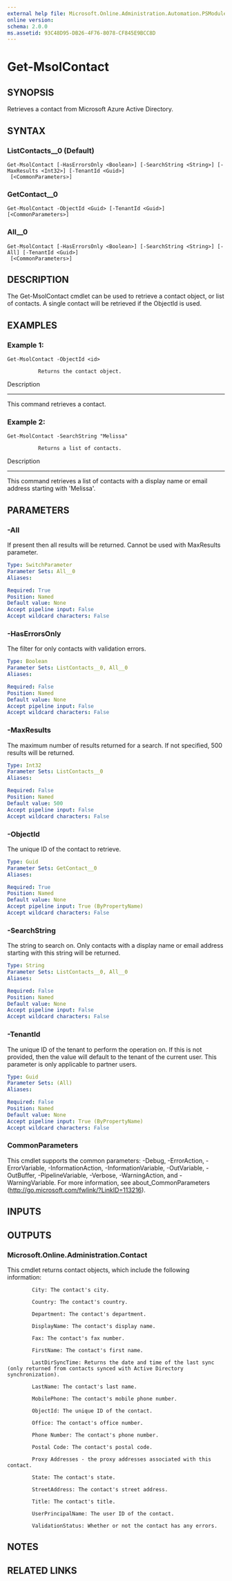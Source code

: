 ```yaml
---
external help file: Microsoft.Online.Administration.Automation.PSModule.dll-Help.xml
online version: 
schema: 2.0.0
ms.assetid: 93C48D95-DB26-4F76-8078-CF845E9BCC8D
---
```


# Get-MsolContact

## SYNOPSIS
Retrieves a contact from Microsoft Azure Active Directory.

## SYNTAX

### ListContacts__0 (Default)
```
Get-MsolContact [-HasErrorsOnly <Boolean>] [-SearchString <String>] [-MaxResults <Int32>] [-TenantId <Guid>]
 [<CommonParameters>]
```

### GetContact__0
```
Get-MsolContact -ObjectId <Guid> [-TenantId <Guid>] [<CommonParameters>]
```

### All__0
```
Get-MsolContact [-HasErrorsOnly <Boolean>] [-SearchString <String>] [-All] [-TenantId <Guid>]
 [<CommonParameters>]
```

## DESCRIPTION
The Get-MsolContact cmdlet can be used to retrieve a contact object, or list of contacts.
A single contact will be retrieved if the ObjectId is used.

## EXAMPLES

### Example 1: 
```
Get-MsolContact -ObjectId <id>

          Returns the contact object.
```

Description

-----------

This command retrieves a contact.

### Example 2: 
```
Get-MsolContact -SearchString "Melissa"

          Returns a list of contacts.
```

Description

-----------

This command retrieves a list of contacts with a display name or email address starting with 'Melissa'.

## PARAMETERS

### -All
If present then all results will be returned. 
Cannot be used with MaxResults parameter.

```yaml
Type: SwitchParameter
Parameter Sets: All__0
Aliases: 

Required: True
Position: Named
Default value: None
Accept pipeline input: False
Accept wildcard characters: False
```

### -HasErrorsOnly
The filter for only contacts with validation errors.

```yaml
Type: Boolean
Parameter Sets: ListContacts__0, All__0
Aliases: 

Required: False
Position: Named
Default value: None
Accept pipeline input: False
Accept wildcard characters: False
```

### -MaxResults
The maximum number of results returned for a search.
If not specified, 500 results will be returned.

```yaml
Type: Int32
Parameter Sets: ListContacts__0
Aliases: 

Required: False
Position: Named
Default value: 500
Accept pipeline input: False
Accept wildcard characters: False
```

### -ObjectId
The unique ID of the contact to retrieve.

```yaml
Type: Guid
Parameter Sets: GetContact__0
Aliases: 

Required: True
Position: Named
Default value: None
Accept pipeline input: True (ByPropertyName)
Accept wildcard characters: False
```

### -SearchString
The string to search on.
Only contacts with a display name or email address starting with this string will be returned.

```yaml
Type: String
Parameter Sets: ListContacts__0, All__0
Aliases: 

Required: False
Position: Named
Default value: None
Accept pipeline input: False
Accept wildcard characters: False
```

### -TenantId
The unique ID of the tenant to perform the operation on.
If this is not provided, then the value will default to the tenant of the current user.
This parameter is only applicable to partner users.

```yaml
Type: Guid
Parameter Sets: (All)
Aliases: 

Required: False
Position: Named
Default value: None
Accept pipeline input: True (ByPropertyName)
Accept wildcard characters: False
```

### CommonParameters
This cmdlet supports the common parameters: -Debug, -ErrorAction, -ErrorVariable, -InformationAction, -InformationVariable, -OutVariable, -OutBuffer, -PipelineVariable, -Verbose, -WarningAction, and -WarningVariable. For more information, see about_CommonParameters (http://go.microsoft.com/fwlink/?LinkID=113216).

## INPUTS

## OUTPUTS

### Microsoft.Online.Administration.Contact
This cmdlet returns contact objects, which include the following information:

            City: The contact's city.

            Country: The contact's country.

            Department: The contact's department.

            DisplayName: The contact's display name.

            Fax: The contact's fax number.

            FirstName: The contact's first name.

            LastDirSyncTime: Returns the date and time of the last sync (only returned from contacts synced with Active Directory synchronization).

            LastName: The contact's last name.

            MobilePhone: The contact's mobile phone number.

            ObjectId: The unique ID of the contact.

            Office: The contact's office number.

            Phone Number: The contact's phone number.

            Postal Code: The contact's postal code.

            Proxy Addresses - the proxy addresses associated with this contact.

            State: The contact's state.

            StreetAddress: The contact's street address.

            Title: The contact's title.

            UserPrincipalName: The user ID of the contact.

            ValidationStatus: Whether or not the contact has any errors.

## NOTES

## RELATED LINKS



